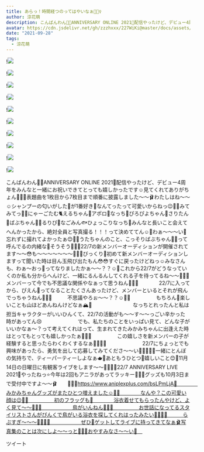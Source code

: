 ```yaml
---
title: あらっ！時間経つのってはやいなぁ🧚🏻‍♀️
author: 涼花萌
description: こんばんわん🐶🌼ANNIVERSARY ONLINE 2021🌼配信やったけど、デビュー4周年をみんなと一緒にお祝いできてとっても嬉しかったです☺️見てくれてありがちょん🧚🏻‍♀️表題曲を1枚目から7枚目まで順番に披露しました〜...
avatar: https://cdn.jsdelivr.net/gh/zzzhxxx/227WiKi@master/docs/assets/photo/avatar/moe.jpg
date: "2021-09-28"
tags:
  - 涼花萌
---
```


!![](https://cdn.jsdelivr.net/gh/zzzhxxx/227WiKi-image@master/blog-image/moe-2021-09-28_1.jpg)

!![](https://cdn.jsdelivr.net/gh/zzzhxxx/227WiKi-image@master/blog-image/moe-2021-09-28_2.jpg)

!![](https://cdn.jsdelivr.net/gh/zzzhxxx/227WiKi-image@master/blog-image/moe-2021-09-28_3.jpg)

!![](https://cdn.jsdelivr.net/gh/zzzhxxx/227WiKi-image@master/blog-image/moe-2021-09-28_4.jpg)

!![](https://cdn.jsdelivr.net/gh/zzzhxxx/227WiKi-image@master/blog-image/moe-2021-09-28_5.jpg)

!![](https://cdn.jsdelivr.net/gh/zzzhxxx/227WiKi-image@master/blog-image/moe-2021-09-28_6.jpg)

!![](https://cdn.jsdelivr.net/gh/zzzhxxx/227WiKi-image@master/blog-image/moe-2021-09-28_7.jpg)

!![](https://cdn.jsdelivr.net/gh/zzzhxxx/227WiKi-image@master/blog-image/moe-2021-09-28_8.jpg)

!![](https://cdn.jsdelivr.net/gh/zzzhxxx/227WiKi-image@master/blog-image/moe-2021-09-28_9.jpg)

!![](https://cdn.jsdelivr.net/gh/zzzhxxx/227WiKi-image@master/blog-image/moe-2021-09-28_10.jpg)


﻿﻿﻿﻿こんばんわん🐶🌼ANNIVERSARY ONLINE 2021🌼配信やったけど、デビュー4周年をみんなと一緒にお祝いできてとっても嬉しかったです☺️見てくれてありがちょん🧚🏻‍♀️表題曲を1枚目から7枚目まで順番に披露しました〜〜🩰わたしはね〜〜☺️シャンプーの匂いがした🧴が1番好き🌸なんてったって可愛いからねっ😉💓💓みてみてっ📸💓にゃーごたむ🐈えるちゃん🍰アポロ🍜なっち🧋ぴろぴよちゃん🍳さりたん🐨ばぶちゃん👼🏻るりぴ🐸なごみん🐟ひょっこりなっち🍓みんなと長いこと会えてへんかったから、絶対全員と写真撮る！！！って決めててん☺️💓わぁ〜〜〜い💓忘れずに撮れてよかったぁ😊💓💓うたちゃんのこと、こっそりばぶちゃん👼🏻って呼んでるの内緒な🤫そうそう🧚🏻‍♀️22/7の新メンバーオーディションが開催されてます〜〜😳も〜〜〜〜〜〜〜🐄🐄🐄びっくり🌰初めて新メンバーオーディションしますって聞いた時は目ん玉飛び出たもん😳😳すぐに戻ったけどねっ☺️みなさんも、わぁ〜おっ🤭ってなりましたかぁ〜〜？？☺️💓これから22/7がどうなっていくのか私も分からへんけど、一緒にるんるんしてくれる子を待ってるね〜〜🧚🏻‍♀️メンバーって今でも不思議な関係やなぁって思うねん🧚🏻‍♀️　　　　22/7に入ってから、ぴえん🥺ってなることたくさんあったけど、メンバーといるとそれが飛んでっちゃうねん🧚🏻‍♀️　　　不思議やろぉ〜〜？？☺️💓💓　　　　　もちろん💓楽しいことも山ほどあんねんけどなぁ🏔💓　　　　　　　　なっちとれったんと私は担当キャラクターがいいひんくて、22/7の活動がも〜〜す〜〜っごい辛かった時があってん😢　　　　　　　でも、私たちのことをいっぱい見て、どんな子がいいかなぁ〜？って考えてくれはって、生まれてきたみかみちゃんに出逢えた時はとってもとっても嬉しかったぁ🥰💓💓　　　　　この嬉しさを新メンバーの子が経験すると思ったらわくわくするなぁ🧚🏻‍♀️🌼　　　　　　　22/7にちょっとでも興味があったら、勇気を出して応募してみてくださ〜〜い🧚🏻‍♀️💓💓一緒にとんぼの気持ちで、ティーパーティーしよなぁ🫖💙あともうひとつ🌼嬉しいこと😊💓11月14日の日曜日に有観客ライブをします〜〜🤗💓💓🌸22/7 ANNIVERSARY LIVE 2021🌸やったねっ⭐️今年は2回もアニラがあってラッキー🧚🏻‍♀️グッズも10月3日まで受付中ですよ〜〜🩰　　👩🏻‍🌾https://www.aniplexplus.com/bsLPmLjA🥕　　　　みかみちゃんグッズがまたひとつ増えました☺️💓💓　　　　なんや？この可愛い顔は😉💓💓　　　　　初のフラッグも🚩　　　　浴衣着せてもらったんやけど、よく見て〜〜🥺💓💓　　　　　　鳥がいんねん🐥💓💓　　　　　お世話になってるスタイリストさんがぴんくで鳥がいる浴衣を探してくれはったみたい🥺💓💓💓　　　らぶすぎ〜〜〜🥰💓💓💓　　　　　　ぜひ💓ゲットしてライブに持ってきてなぁ🩰写真集のことは次にしよ〜〜っと🧚🏻‍♀️おやすみなさ〜〜い🌝　


ツイート



